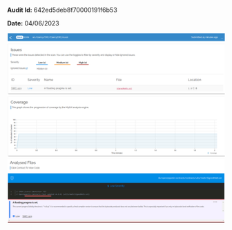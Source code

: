 **Audit Id:** 642ed5deb8f70000191f6b53

**Date:** 04/06/2023

![image.png](/.attachments/image-0d81bf65-1a69-4e2a-a985-7d8754032217.png)
![image.png](/.attachments/image-91cffd9c-4d06-4bd7-8002-fda0b133477c.png)